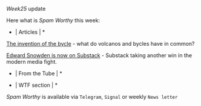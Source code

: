 *Week25* update

Here what is _Spam Worthy_ this week:

* \| Articles \| *

[The invention of the bycle](https://www.economist.com/1843/2020/07/03/why-global-crises-are-the-mother-of-invention) \- what do volcanos and bycles have in common\?

[Edward Snowden is now on Substack](https://edwardsnowden.substack.com/p/lifting-the-mask) \- Substack taking another win in the modern media fight\.

* \| From the Tube \| *

* \| WTF section \| *

_Spam Worthy_ is available via `Telegram`, `Signal` or weekly `News letter`
